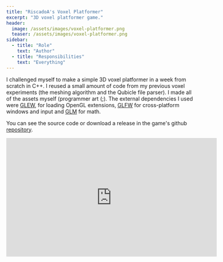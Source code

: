 ```yaml
---
title: "RiscadoA's Voxel Platformer"
excerpt: "3D voxel platformer game."
header:
  image: /assets/images/voxel-platformer.png
  teaser: /assets/images/voxel-platformer.png
sidebar:
  - title: "Role"
    text: "Author"
  - title: "Responsibilities"
    text: "Everything"
---
```


I challenged myself to make a simple 3D voxel platformer in a week from
scratch in C++. I reused a small amount of code from my previous voxel
experiments (the meshing algorithm and the Qubicle file parser).
I made all of the assets myself (programmer art (;). The external dependencies
I used were [GLEW](https://github.com/nigels-com/glew), for loading OpenGL
extensions, [GLFW](https://github.com/glfw/glfw) for cross-platform windows and
input and [GLM](https://github.com/g-truc/glm) for math.

You can see the source code or download a release in the game's github
[repository](https://github.com/RiscadoA/voxel-platformer).

<iframe width="560" height="315" src="https://www.youtube.com/embed/xQUHqsscRw8"
frameborder="0" allow="accelerometer; autoplay; clipboard-write;
encrypted-media; gyroscope; picture-in-picture" allowfullscreen></iframe>
